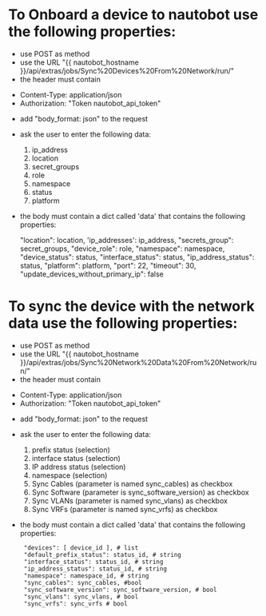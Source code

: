 # To Onboard a device to nautobot use the following properties:

- use POST as method
- use the URL "{{ nautobot_hostname }}/api/extras/jobs/Sync%20Devices%20From%20Network/run/"
- the header must contain

* Content-Type: application/json
* Authorization: "Token nautobot_api_token"

- add "body_format: json" to the request
- ask the user to enter the following data:
  1. ip_address
  2. location
  3. secret_groups
  4. role
  5. namespace
  6. status
  7. platform
- the body must contain a dict called 'data' that contains the following properties:

  "location": location,
  'ip_addresses': ip_address,
  "secrets_group": secret_groups,
  "device_role": role,
  "namespace": namespace,
  "device_status": status,
  "interface_status": status,
  "ip_address_status": status,
  "platform": platform,
  "port": 22,
  "timeout": 30,
  "update_devices_without_primary_ip": false

# To sync the device with the network data use the following properties:

- use POST as method
- use the URL "{{ nautobot_hostname }}/api/extras/jobs/Sync%20Network%20Data%20From%20Network/run/"
- the header must contain

* Content-Type: application/json
* Authorization: "Token nautobot_api_token"

- add "body_format: json" to the request
- ask the user to enter the following data:
  1. prefix status (selection)
  2. interface status (selection)
  3. IP address status (selection)
  4. namespace (selection)
  5. Sync Cables (parameter is named sync_cables) as checkbox
  6. Sync Software (parameter is sync_software_version) as checkbox
  7. Sync VLANs (parameter is named sync_vlans) as checkbox
  8. Sync VRFs (parameter is named sync_vrfs) as checkbox
- the body must contain a dict called 'data' that contains the following properties:

       "devices": [ device_id ], # list
       "default_prefix_status": status_id, # string
       "interface_status": status_id, # string
       "ip_address_status": status_id, # string
       "namespace": namespace_id, # string
       "sync_cables": sync_cables, #bool
       "sync_software_version": sync_software_version, # bool
       "sync_vlans": sync_vlans, # bool
       "sync_vrfs": sync_vrfs # bool
